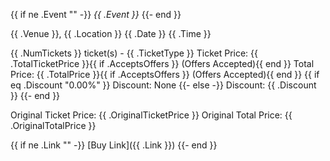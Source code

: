 {{ if ne .Event "" -}}
*{{ .Event }}*
{{- end }}

{{ .Venue }}, {{ .Location }}
{{ .Date }} {{ .Time }}

{{ .NumTickets }} ticket(s) - {{ .TicketType }}
Ticket Price: {{ .TotalTicketPrice }}{{ if .AcceptsOffers }} (Offers Accepted){{ end }}
Total Price: {{ .TotalPrice }}{{ if .AcceptsOffers }} (Offers Accepted){{ end }}
{{ if eq .Discount "0.00%" }}
Discount: None
{{- else -}}
Discount: {{ .Discount }}
{{- end }}

Original Ticket Price: {{ .OriginalTicketPrice }}
Original Total Price: {{ .OriginalTotalPrice }}

{{ if ne .Link "" -}}
[Buy Link]({{ .Link }})
{{- end }}
